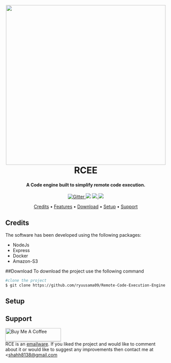 <h1 align="center">
  <br>
 <img src="https://user-images.githubusercontent.com/80237556/219677696-38938035-dd29-4a67-a541-09923ffcdf8a.jpeg" width="500">
  <br>
  RCEE
  <br>
</h1>
<h4 align="center">A Code engine built to simplify remote code execution.</h4>
<p align="center">
  <a href="https://badge.fury.io/js/electron-markdownify">
    <img src="https://badge.fury.io/js/electron-markdownify.svg"
         alt="Gitter">
  </a>
  <a href="https://gitter.im/amitmerchant1990/electron-markdownify"><img src="https://badges.gitter.im/amitmerchant1990/electron-markdownify.svg"></a>
  <a href="https://saythanks.io/to/bullredeyes@gmail.com">
      <img src="https://img.shields.io/badge/SayThanks.io-%E2%98%BC-1EAEDB.svg">
  </a>
  <a href="https://www.paypal.me/AmitMerchant">
    <img src="https://img.shields.io/badge/$-donate-ff69b4.svg?maxAge=2592000&amp;style=flat">
  </a>
</p>

<p align="center">
  <a href="#Credits">Credits</a> •
  <a href="#Features">Features</a> •
  <a href="#Download">Download</a> •
   <a href="#Setup">Setup</a> •
  <a href="#Support">Support</a> 
</p>

## Credits
The software has been developed using the following packages:
<ul>
<li> NodeJs</li>
<li>Express</li>
<li>Docker</li>
<li> Amazon-S3</li>
</ul>

##Download
To download the project use the following command 
<br>
```bash
#clone the project
$ git clone https://github.com/ryuusama09/Remote-Code-Execution-Engine.git
```
## Setup

## Support
<a href="https://www.buymeacoffee.com/ryuusama9" target="_blank"><img src="https://www.buymeacoffee.com/assets/img/custom_images/purple_img.png" alt="Buy Me A Coffee" style="height: 41px !important;width: 174px !important;box-shadow: 0px 3px 2px 0px rgba(190, 190, 190, 0.5) !important;-webkit-box-shadow: 0px 3px 2px 0px rgba(190, 190, 190, 0.5) !important;" ></a>
<br>
RCE is an [emailware](https://en.wiktionary.org/wiki/emailware). If you liked the project and would like to comment about it or would like to suggest
any improvements then contact me at <shahh8138@gmail.com


